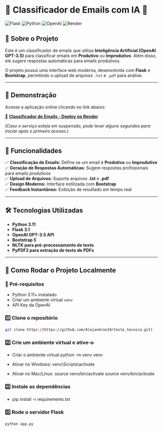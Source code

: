 # 📧 Classificador de Emails com IA 🤖

![Flask](https://img.shields.io/badge/Flask-3.1.0-blue?style=flat-square)
![Python](https://img.shields.io/badge/Python-3.11-blue?style=flat-square)
![OpenAI](https://img.shields.io/badge/OpenAI-GPT--3.5-turbo-ff69b4?style=flat-square)
![Render](https://img.shields.io/badge/Deployed%20on-Render-46a2f1?style=flat-square)

## 🚀 Sobre o Projeto
Este é um classificador de emails que utiliza **Inteligência Artificial (OpenAI GPT-3.5)** para classificar emails em **Produtivo** ou **Improdutivo**. Além disso, ele sugere respostas automáticas para emails produtivos.

O projeto possui uma interface web moderna, desenvolvida com **Flask** e **Bootstrap**, permitindo o upload de arquivos `.txt` e `.pdf` para análise.

---

## 🎥 Demonstração
Acesse a aplicação online clicando no link abaixo:

🔗 **[Classificador de Emails - Deploy no Render](https://case-pratico.onrender.com/)**

*(Caso o serviço esteja em suspensão, pode levar alguns segundos para iniciar após o primeiro acesso.)*

---

## 📂 Funcionalidades
✅ **Classificação de Emails:** Define se um email é **Produtivo** ou **Improdutivo**  
✅ **Geração de Respostas Automáticas:** Sugere respostas profissionais para emails produtivos  
✅ **Upload de Arquivos:** Suporta arquivos **.txt** e **.pdf**  
✅ **Design Moderno:** Interface estilizada com **Bootstrap**  
✅ **Feedback Instantâneo:** Exibição de resultado em tempo real  

---

## 🛠️ Tecnologias Utilizadas
- **Python 3.11**
- **Flask 3.1**
- **OpenAI GPT-3.5 API**
- **Bootstrap 5**
- **NLTK para pré-processamento de texto**
- **PyPDF2 para extração de texto de PDFs**

---

## 🔧 Como Rodar o Projeto Localmente

### 📌 Pré-requisitos
- Python 3.11+ instalado
- Criar um ambiente virtual `venv`
- API Key da OpenAI

### 1️⃣ Clone o repositório
```bash
git clone https:/(https://github.com/Alejandroo19/teste_tecnico.git)
```

### 2️⃣ Crie um ambiente virtual e ative-o

- Criar o ambiente virtual
python -m venv venv

- Ativar no Windows:
venv\Scripts\activate

- Ativar no Mac/Linux:
source venv/bin/activate
source venv/bin/activate

### 3️⃣ Instale as dependências
- pip install -r requirements.txt

### 5️⃣ Rode o servidor Flask

```bash
python app.py
```
